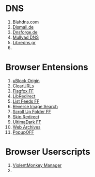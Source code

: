 # DNS
1. [Blahdns.com](https://blahdns.com/)
2. [Dismail.de](https://dismail.de/info.html#dns)
3. [Dnsforge.de](https://dnsforge.de/)
4. [Mullvad DNS](https://mullvad.net/en/help/dns-over-https-and-dns-over-tls)
5. [Libredns.gr](https://libredns.gr/)
6. 



# Browser Entensions
1. [uBlock Origin](https://github.com/gorhill/uBlock)
3. [ClearURLs](https://github.com/ClearURLs/Addon)
4. [Flagfox FF](https://addons.mozilla.org/en-US/firefox/addon/flagfox/)
5. [LibRedirect](https://libredirect.github.io/)
6. [List Feeds FF](https://github.com/igorlogius/list-feeds)
7. [Reverse Image Search](https://github.com/Brawl345/Image-Reverse-Search-WebExtension)
8. [Scroll Up Folder FF](https://github.com/PerfectSlayer/scrollupfolder)
9. [Skip Redirect](https://github.com/sblask-webextensions/webextension-skip-redirect)
10. [UltimaDark FF](https://github.com/ThomazPom/Moz-Ext-UltimaDark)
11. [Web Archives](https://github.com/dessant/web-archives#readme)
12. [PopupOFF](https://popupoff.org/?source=chrome)


# Browser Userscripts
1. [ViolentMonkey Manager](https://violentmonkey.github.io/)
2. 



